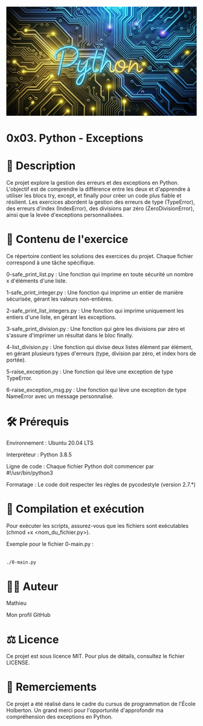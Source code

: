 <p align="center">
<img src=https://github.com/Mathieu7483/Aiko78-Photgraphy/blob/main/img/python%20n%C3%A9eon%20carte%20%C3%A9l%C3%A9ctronique.png>
</p>

# 0x03. Python - Exceptions

# 📝 Description

Ce projet explore la gestion des erreurs et des exceptions en Python. L'objectif est de comprendre la différence entre les deux et d'apprendre à utiliser les blocs try, except, et finally pour créer un code plus fiable et résilient. Les exercices abordent la gestion des erreurs de type (TypeError), des erreurs d'index (IndexError), des divisions par zéro (ZeroDivisionError), ainsi que la levée d'exceptions personnalisées.

# 📂 Contenu de l'exercice

Ce répertoire contient les solutions des exercices du projet. Chaque fichier correspond à une tâche spécifique.

0-safe_print_list.py : Une fonction qui imprime en toute sécurité un nombre x d'éléments d'une liste.

1-safe_print_integer.py : Une fonction qui imprime un entier de manière sécurisée, gérant les valeurs non-entières.

2-safe_print_list_integers.py : Une fonction qui imprime uniquement les entiers d'une liste, en gérant les exceptions.

3-safe_print_division.py : Une fonction qui gère les divisions par zéro et s'assure d'imprimer un résultat dans le bloc finally.

4-list_division.py : Une fonction qui divise deux listes élément par élément, en gérant plusieurs types d'erreurs (type, division par zéro, et index hors de portée).

5-raise_exception.py : Une fonction qui lève une exception de type TypeError.

6-raise_exception_msg.py : Une fonction qui lève une exception de type NameError avec un message personnalisé.

# 🛠️ Prérequis

Environnement : Ubuntu 20.04 LTS

Interpréteur : Python 3.8.5

Ligne de code : Chaque fichier Python doit commencer par #!/usr/bin/python3

Formatage : Le code doit respecter les règles de pycodestyle (version 2.7.*)

# 🚀 Compilation et exécution

Pour exécuter les scripts, assurez-vous que les fichiers sont exécutables (chmod +x <nom_du_fichier.py>).

Exemple pour le fichier 0-main.py :

```Bash

./0-main.py
```

# 🧑‍💻 Auteur

Mathieu

Mon profil GitHub

# ⚖️ Licence

Ce projet est sous licence MIT. Pour plus de détails, consultez le fichier LICENSE.

# 🙏 Remerciements

Ce projet a été réalisé dans le cadre du cursus de programmation de l'École Holberton. Un grand merci pour l'opportunité d'approfondir ma compréhension des exceptions en Python.